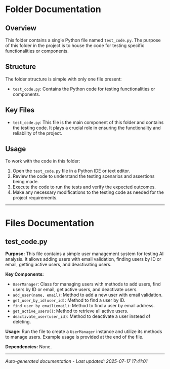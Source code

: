 # Folder Documentation

## Overview
This folder contains a single Python file named `test_code.py`. The purpose of this folder in the project is to house the code for testing specific functionalities or components.

## Structure
The folder structure is simple with only one file present:
- `test_code.py`: Contains the Python code for testing functionalities or components.

## Key Files
- `test_code.py`: This file is the main component of this folder and contains the testing code. It plays a crucial role in ensuring the functionality and reliability of the project.

## Usage
To work with the code in this folder:
1. Open the `test_code.py` file in a Python IDE or text editor.
2. Review the code to understand the testing scenarios and assertions being made.
3. Execute the code to run the tests and verify the expected outcomes.
4. Make any necessary modifications to the testing code as needed for the project requirements.

---

# Files Documentation

## test_code.py

**Purpose:** This file contains a simple user management system for testing AI analysis. It allows adding users with email validation, finding users by ID or email, getting active users, and deactivating users.

**Key Components:**
- `UserManager`: Class for managing users with methods to add users, find users by ID or email, get active users, and deactivate users.
- `add_user(name, email)`: Method to add a new user with email validation.
- `get_user_by_id(user_id)`: Method to find a user by ID.
- `find_user_by_email(email)`: Method to find a user by email address.
- `get_active_users()`: Method to retrieve all active users.
- `deactivate_user(user_id)`: Method to deactivate a user instead of deleting.

**Usage:** Run the file to create a `UserManager` instance and utilize its methods to manage users. Example usage is provided at the end of the file.

**Dependencies:** None.

---
*Auto-generated documentation - Last updated: 2025-07-17 17:41:01*
